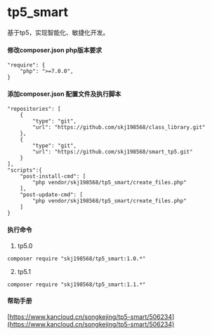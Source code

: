 # tp5_smart
基于tp5，实现智能化、敏捷化开发。
#### 修改composer.json php版本要求
```
"require": {
    "php": ">=7.0.0",
}
```
#### 添加composer.json 配置文件及执行脚本
```
"repositories": [
    {
        "type": "git",
        "url": "https://github.com/skj198568/class_library.git"
    },
    {
        "type": "git",
        "url": "https://github.com/skj198568/smart_tp5.git"
    }
],
"scripts":{
    "post-install-cmd": [
        "php vendor/skj198568/tp5_smart/create_files.php"
    ],
    "post-update-cmd": [
        "php vendor/skj198568/tp5_smart/create_files.php"
    ]
}
```
#### 执行命令
1. tp5.0
```
composer require "skj198568/tp5_smart:1.0.*"
```
2. tp5.1
```
composer require "skj198568/tp5_smart:1.1.*"
```
#### 帮助手册
[https://www.kancloud.cn/songkejing/tp5-smart/506234](https://www.kancloud.cn/songkejing/tp5-smart/506234)
